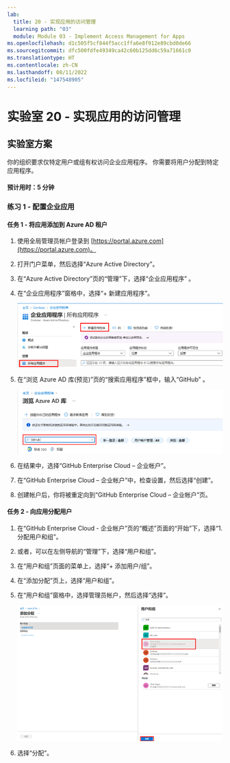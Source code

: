 ```yaml
---
lab:
  title: 20 - 实现应用的访问管理
  learning path: "03"
  module: Module 03 - Implement Access Management for Apps
ms.openlocfilehash: d1c505f5cf844f5acc1ffa6e8f912e89cbd0de66
ms.sourcegitcommit: dfc500fdfe49349ca42c60b125dd6c59a71661c0
ms.translationtype: HT
ms.contentlocale: zh-CN
ms.lasthandoff: 08/11/2022
ms.locfileid: "147548905"
---
```

# <a name="lab-20---implement-access-management-for-apps"></a>实验室 20 - 实现应用的访问管理

## <a name="lab-scenario"></a>实验室方案

你的组织要求仅特定用户或组有权访问企业应用程序。 你需要将用户分配到特定应用程序。

#### <a name="estimated-time-5-minutes"></a>预计用时：5 分钟

### <a name="exercise-1---configure-an-enterprise-app"></a>练习 1 - 配置企业应用

#### <a name="task-1---add-an-app-to-your-azure-ad-tenant"></a>任务 1 - 将应用添加到 Azure AD 租户

1. 使用全局管理员帐户登录到 [https://portal.azure.com](https://portal.azure.com)。

2. 打开门户菜单，然后选择“Azure Active Directory”。

3. 在“Azure Active Directory”页的“管理”下，选择“企业应用程序” 。

4. 在“企业应用程序”窗格中，选择“+ 新建应用程序”。

    ![企业应用程序页的屏幕图像，其中突出显示了“新建应用程序”](./media/lp3-mod1-new-enterprise-application.png)

5. 在“浏览 Azure AD 库(预览)”页的“搜索应用程序”框中，输入“GitHub” 。

    ![“浏览 Azure AD 库(预览)”页的屏幕图像，其中突出显示了搜索框](./media/lp3-mod1-azure-ad-gallery-search.png)

6. 在结果中，选择“GitHub Enterprise Cloud – 企业帐户”。

7. 在“GitHub Enterprise Cloud – 企业帐户”中，检查设置，然后选择“创建”。

8. 创建帐户后，你将被重定向到“GitHub Enterprise Cloud – 企业帐户”页。

#### <a name="task-2---assign-users-to-an-app"></a>任务 2 - 向应用分配用户

1. 在“GitHub Enterprise Cloud - 企业帐户”页的“概述”页面的“开始”下，选择“1. 分配用户和组”。

2. 或者，可以在左侧导航的“管理”下，选择“用户和组”。

3. 在“用户和组”页面的菜单上，选择“+ 添加用户/组”。

4. 在“添加分配”页上，选择“用户和组”。

5. 在“用户和组”窗格中，选择管理员帐户，然后选择“选择”。

    ![显示如何将用户帐户分配给应用的屏幕图像，其中突出显示了“选择”按钮 ](./media/lp3-mod1-add-app-assignment.png)

6. 选择“分配”。

